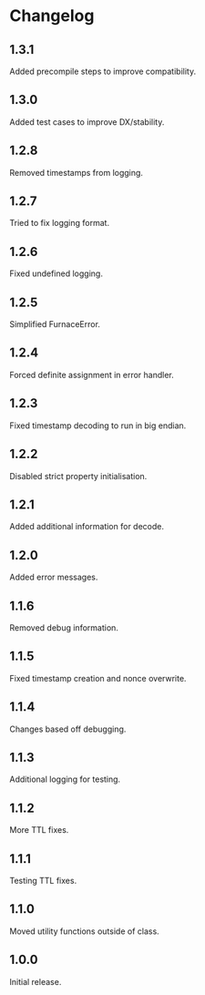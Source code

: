 # Changelog

## 1.3.1

Added precompile steps to improve compatibility.

## 1.3.0

Added test cases to improve DX/stability.

## 1.2.8

Removed timestamps from logging.

## 1.2.7

Tried to fix logging format.

## 1.2.6

Fixed undefined logging.

## 1.2.5

Simplified FurnaceError.

## 1.2.4

Forced definite assignment in error handler.

## 1.2.3

Fixed timestamp decoding to run in big endian.

## 1.2.2

Disabled strict property initialisation.

## 1.2.1

Added additional information for decode.

## 1.2.0

Added error messages.

## 1.1.6

Removed debug information.

## 1.1.5

Fixed timestamp creation and nonce overwrite.

## 1.1.4

Changes based off debugging.

## 1.1.3

Additional logging for testing.

## 1.1.2

More TTL fixes.

## 1.1.1

Testing TTL fixes.

## 1.1.0

Moved utility functions outside of class.

## 1.0.0

Initial release.
